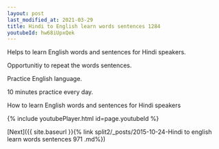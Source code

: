 ```yaml
---
layout: post
last_modified_at: 2021-03-29
title: Hindi to English learn words sentences 1284 
youtubeId: hw68iUpxQek
---
```

 
 
Helps to learn English words and sentences for Hindi speakers.

Opportunitiy to repeat the words sentences. 

Practice English language. 
 
10 minutes practice every day. 
 
How to learn English words and sentences for Hindi speakers 
 
{% include youtubePlayer.html id=page.youtubeId %}
 
 
[Next]({{ site.baseurl }}{% link  split2/_posts/2015-10-24-Hindi to english learn words sentences 971 .md%})
 
